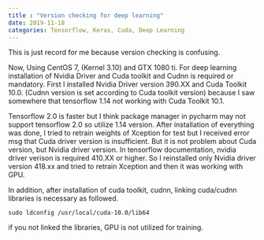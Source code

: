 ```yaml
---
title : "Version checking for deep learning"
date: 2019-11-18
categories: Tensorflow, Keras, Cuda, Deep Learning
---
```



This is just record for me because version checking is confusing.

Now, Using CentOS 7, (Kernel 3.10) and GTX 1080 ti.
For deep learning installation of Nvidia Driver and Cuda toolkit and Cudnn is required or mandatory.
First I installed Nvidia Driver version 390.XX and Cuda Toolkit 10.0. (Cudnn version is set according to Cuda toolkit version)
because I saw  somewhere that tensorflow 1.14 not working with Cuda Toolkit 10.1.

Tensorflow 2.0 is faster but I think package manager in pycharm may not support tensorflow 2.0 so utilize 1.14 version.
After installation of everything was done, I tried to retrain weights of Xception for test but I received error msg that Cuda driver version is insufficient.
But it is not problem about Cuda version, but Nvidia driver version. 
In tensorflow documentation, nvidia driver verison is required 410.XX or higher.
So I reinstalled only Nvidia driver version 418.xx and tried to retrain Xception and then it was working with GPU.


In addition, after installation of cuda toolkit, cudnn, linking cuda/cudnn libraries is necessary as followed.

```
sudo ldconfig /usr/local/cuda-10.0/lib64

```

if you not linked the libraries, GPU is not utilized for training.
